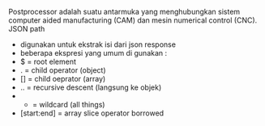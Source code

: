 Postprocessor adalah suatu antarmuka yang menghubungkan sistem computer aided manufacturing (CAM) dan mesin numerical control (CNC).
JSON path 
- digunakan untuk ekstrak isi dari json response
- beberapa ekspresi yang umum di gunakan :
 - $ = root element
 - . = child operator (object)
 - [] = child oeprator (array)
 - .. = recursive descent (langsung ke objek)
 - * = wildcard (all things)
 - [start:end] = array slice operator borrowed
